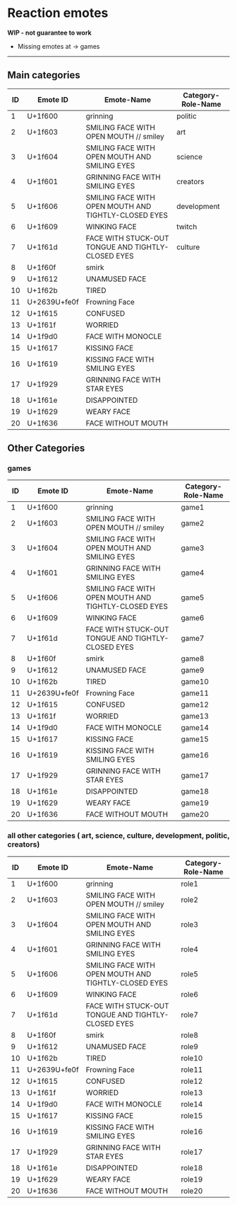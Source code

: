 # Reaction emotes
<strong>WIP - not guarantee to work</strong>
 - Missing emotes at -> games


-------------------
## Main categories
 | ID | Emote ID | Emote-Name | Category-Role-Name |
 | --- | --- | --- | --- |
 | 1 | U+1f600 | grinning | politic
 | 2 | U+1f603 | SMILING FACE WITH OPEN MOUTH // smiley | art  |
 | 3 | U+1f604 | SMILING FACE WITH OPEN MOUTH AND SMILING EYES | science
 | 4 | U+1f601 | GRINNING FACE WITH SMILING EYES | creators
 | 5 | U+1f606 | SMILING FACE WITH OPEN MOUTH AND TIGHTLY-CLOSED EYES | development
 | 6 | U+1f609 | WINKING FACE | twitch
 | 7 | U+1f61d | FACE WITH STUCK-OUT TONGUE AND TIGHTLY-CLOSED EYES | culture
 | 8 | U+1f60f | smirk |
 | 9 | U+1f612 | UNAMUSED FACE |
 | 10 | U+1f62b | TIRED |
 | 11 | U+2639U+fe0f | Frowning Face |
 | 12 | U+1f615 | CONFUSED |
 | 13 | U+1f61f | WORRIED |
 | 14 | U+1f9d0 | FACE WITH MONOCLE  |
 | 15 | U+1f617 | KISSING FACE |
 | 16 | U+1f619 | KISSING FACE WITH SMILING EYES |
 | 17 | U+1f929 | GRINNING FACE WITH STAR EYES |
 | 18 | U+1f61e | DISAPPOINTED |
 | 19 | U+1f629 | WEARY FACE |
 | 20 | U+1f636 | FACE WITHOUT MOUTH |

## Other Categories
### games
 | ID | Emote ID | Emote-Name | Category-Role-Name |
 | --- | --- | --- | --- |
 | 1 | U+1f600 | grinning | game1
 | 2 | U+1f603 | SMILING FACE WITH OPEN MOUTH // smiley | game2  |
 | 3 | U+1f604 | SMILING FACE WITH OPEN MOUTH AND SMILING EYES | game3
 | 4 | U+1f601 | GRINNING FACE WITH SMILING EYES | game4
 | 5 | U+1f606 | SMILING FACE WITH OPEN MOUTH AND TIGHTLY-CLOSED EYES | game5
 | 6 | U+1f609 | WINKING FACE | game6
 | 7 | U+1f61d | FACE WITH STUCK-OUT TONGUE AND TIGHTLY-CLOSED EYES | game7
 | 8 | U+1f60f | smirk | game8
 | 9 | U+1f612 | UNAMUSED FACE | game9
 | 10 | U+1f62b | TIRED | game10
 | 11 | U+2639U+fe0f | Frowning Face | game11
 | 12 | U+1f615 | CONFUSED | game12
 | 13 | U+1f61f | WORRIED | game13
 | 14 | U+1f9d0 | FACE WITH MONOCLE | game14
 | 15 | U+1f617 | KISSING FACE | game15
 | 16 | U+1f619 | KISSING FACE WITH SMILING EYES | game16
 | 17 | U+1f929 | GRINNING FACE WITH STAR EYES | game17
 | 18 | U+1f61e | DISAPPOINTED | game18
 | 19 | U+1f629 | WEARY FACE | game19
 | 20 | U+1f636 | FACE WITHOUT MOUTH | game20

### all other categories ( art, science, culture, development, politic, creators)
 | ID | Emote ID | Emote-Name | Category-Role-Name |
 | --- | --- | --- | --- |
 | 1 | U+1f600 | grinning | role1
 | 2 | U+1f603 | SMILING FACE WITH OPEN MOUTH // smiley | role2  |
 | 3 | U+1f604 | SMILING FACE WITH OPEN MOUTH AND SMILING EYES | role3
 | 4 | U+1f601 | GRINNING FACE WITH SMILING EYES | role4
 | 5 | U+1f606 | SMILING FACE WITH OPEN MOUTH AND TIGHTLY-CLOSED EYES | role5
 | 6 | U+1f609 | WINKING FACE | role6
 | 7 | U+1f61d | FACE WITH STUCK-OUT TONGUE AND TIGHTLY-CLOSED EYES | role7
 | 8 | U+1f60f | smirk | role8
 | 9 | U+1f612 | UNAMUSED FACE | role9
 | 10 | U+1f62b | TIRED | role10
 | 11 | U+2639U+fe0f | Frowning Face | role11
 | 12 | U+1f615 | CONFUSED | role12
 | 13 | U+1f61f | WORRIED | role13
 | 14 | U+1f9d0 | FACE WITH MONOCLE | role14
 | 15 | U+1f617 | KISSING FACE | role15
 | 16 | U+1f619 | KISSING FACE WITH SMILING EYES | role16
 | 17 | U+1f929 | GRINNING FACE WITH STAR EYES | role17
 | 18 | U+1f61e | DISAPPOINTED | role18
 | 19 | U+1f629 | WEARY FACE | role19
 | 20 | U+1f636 | FACE WITHOUT MOUTH | role20
